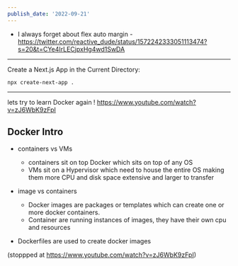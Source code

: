 ```yaml
---
publish_date: '2022-09-21'
---
```

- I always forget about flex auto margin - https://twitter.com/reactive_dude/status/1572242333051113474?s=20&t=CYe4IrLECjpxHg4wd1SwDA


----

Create a Next.js App in the Current Directory:

```
npx create-next-app .
```


--- 
lets try to learn Docker again ! https://www.youtube.com/watch?v=zJ6WbK9zFpI

## Docker Intro
 - containers vs VMs 
	 - containers sit on top Docker which sits on top of any OS
	 - VMs sit on a Hypervisor which need to house the entire OS making them more CPU and disk space extensive and larger to transfer


- image vs containers
	- Docker images are packages or templates which can create one or more docker containers.
	- Container are running instances of images, they have their own cpu and resources


- Dockerfiles are used to create docker images


(stoppped at https://www.youtube.com/watch?v=zJ6WbK9zFpI)
